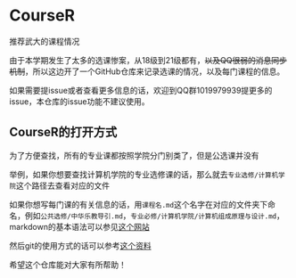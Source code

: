 # CourseR
推荐武大的课程情况

由于本学期发生了太多的选课惨案，从18级到21级都有，<del>以及QQ很弱的消息同步机制</del>，所以这边开了一个GitHub仓库来记录选课的情况，以及每门课程的信息。

如果需要提issue或者查看更多信息的话，欢迎到QQ群1019979939提更多的issue，本仓库的issue功能不建议使用。

## CourseR的打开方式

为了方便查找，所有的专业课都按照学院分门别类了，但是公选课并没有

举例，如果你想要查找计算机学院的专业选修课的话，那么就去`专业选修/计算机学院`这个路径去查看对应的文件

如果你想写每门课的有关信息的话，用`课程名.md`这个名字在对应的文件夹下命名，例如`公共选修/中华乐教导引.md`，`专业必修/计算机学院/计算机组成原理与设计.md`，markdown的基本语法可以参见[这个网站](https://markdown.com.cn/basic-syntax/)

然后git的使用方式的话可以参考[这个资料](https://git-scm.com/book/zh/v2)

希望这个仓库能对大家有所帮助！
